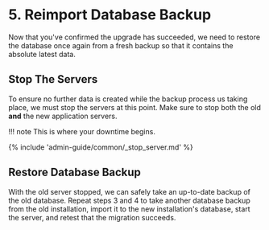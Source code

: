 # 5. Reimport Database Backup

Now that you've confirmed the upgrade has succeeded, we need to restore the database once again from a fresh backup
so that it contains the absolute latest data.


## Stop The Servers

To ensure no further data is created while the backup process us taking place, we must stop the servers at this point.
Make sure to stop both the old **and** the new application servers.

!!! note
This is where your downtime begins.

{% include 'admin-guide/common/_stop_server.md' %}


## Restore Database Backup

With the old server stopped, we can safely take an up-to-date backup of the old database. Repeat steps 3 and 4 to take
another database backup from the old installation, import it to the new installation's database, start the server, and
retest that the migration succeeds.

